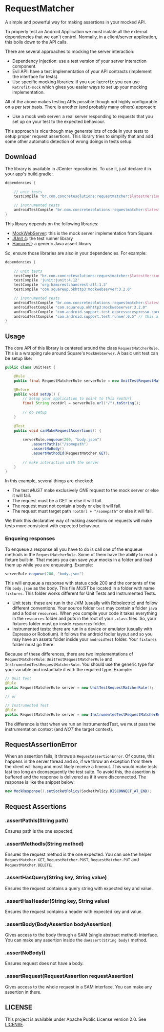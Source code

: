 # RequestMatcher

A simple and powerful way for making assertions in your mocked API.

To properly test an Android Application we must isolate all the external dependencies that we can't control. Normally, in a client/server application, this boils down to the API calls. 

There are several approaches to mocking the server interaction:

- Dependency Injection: use a test version of your server interaction component.
- Evil API: have a test implementation of your API contracts (implement the interface for tests).
- Use specific mocking libraries: if you use `Retrofit` you can use `Retrofit-mock` which gives you easier ways to set up your mocking implementation.

All of the above makes testing APIs possible though not highly configurable on a *per test* basis. There is another (and probably many others) approach:

- Use a mock web server: a real server responding to requests that you set up on your test to the expected behaviour. 

This approach is nice though may generate lots of code in your tests to setup proper request assertions. This library tries to simplify that and add some other automatic detection of wrong doings in tests setup.

## Download

The library is available in JCenter repositories. To use it, just declare it in your app's build.gradle:

``` groovy
dependencies {
    
    // unit tests
    testCompile "br.com.concretesolutions:requestmatcher:$latestVersion"

    // instrumented tests
    androidTestCompile "br.com.concretesolutions:requestmatcher:$latestVersion"
}
```

This library depends on the following libraries:

- [MockWebServer](https://github.com/square/okhttp/tree/master/mockwebserver): this is the mock server implementation from Square.
- [JUnit 4](http://junit.org/): the test runner library
- [Hamcrest](http://hamcrest.org/JavaHamcrest/): a generic Java assert library

So, ensure those libraries are also in your dependencies. For example:

``` groovy
dependencies {
    
    // unit tests
    testCompile "br.com.concretesolutions:requestmatcher:$latestVersion"
    testCompile 'junit:junit:4.12'
    testCompile 'org.hamcrest:hamcrest-all:1.3'
    testCompile "com.squareup.okhttp3:mockwebserver:3.2.0"

    // instrumented tests
    androidTestCompile "br.com.concretesolutions:requestmatcher:$latestVersion"
    androidTestCompile "com.squareup.okhttp3:mockwebserver:3.2.0"
    androidTestCompile "com.android.support.test.espresso:espresso-core:2.2.2" // this already has hamcrest
    androidTestCompile "com.android.support.test:runner:0.5" // this already has junit
}
```

## Usage

The core API of this library is centered around the class `RequestMatcherRule`. This is a wrapping rule around Square's `MockWebServer`. A basic unit test can be setup like:

``` java
public class UnitTest {

    @Rule
    public final RequestMatcherRule serverRule = new UnitTestRequestMatcherRule();

    @Before
    public void setUp() {
        // Setup your application to point to this rootUrl
        final String rootUrl = serverRule.url("/").toString(); 
        
        // do setup
    }
    
    @Test
    public void canMakeRequestAssertions() {
        
        serverRule.enqueue(200, "body.json")
            .assertPathIs("/somepath")
            .assertNoBody()
            .assertMethodId(RequestMatcher.GET);
            
        // make interaction with the server
    }
}
```

In this example, several things are checked: 

- The test *MUST* make exclusively *ONE* request to the mock server or else it will fail.
- The request must be a GET or else it will fail.
- The request must not contain a body or else it will fail.
- The request must target path `rootUrl + "/somepath"` or else it will fail.

We think this declarative way of making assertions on requests will make tests more consistent with expected behaviour.

### Enqueing responses

To enqueue a response all you have to do is call one of the enqueue methods in the `RequestMatcherRule`. Some of them have the ability to read a fixture built-in. That means you can save your mocks in a folder and load them up while you are enqueuing. Example:

``` java
serverRule.enqueue(200, "body.json")
```

This will enqueue a response with status code 200 and the contents of the file `body.json` as the body. This file *MUST* be located in a folder with name `fixtures`. This folder works different for Unit Tests and Instrumented Tests.

- Unit tests: these are run in the JVM (usually with Robolectric) and follow different conventions. Your source folder `test` may contain a folder `java` and a fodler `resources`. When you compile your code it takes everything in the `resources` folder and puts in the root of your `.class` files. So, your fixtures folder must go inside `resources` folder.
- Instrumented tests: there are run in a device or emulator (usually with Espresso or Robotium). It follows the android fodler layout and so you may have an assets folder inside your `androidTest` folder. Your `fixtures` folder must go there.

Because of these differences, there are two implementations of `RequestMatcherRule`: `UnitTestRequestMatcherRule` and `InstrumentedTestRequestMatcherRule`. You should use the generic type for your variable and instantiate it with the required type. Example:

``` java
// Unit Test
@Rule
public RequestMatcherRule server = new UnitTestRequestMatcherRule();

// or

// Instrumented Test
@Rule
public RequestMatcherRule server = new InstrumentedTestRequestMatcherRule(InstrumentationRegistry.getContext());
```

The difference is that when we run an InstrumentedTest, we must pass the instrumentation context (and *NOT* the target context).

## RequestAssertionError

When an assertion fails, it throws a `RequestAssertionError`. Of course, this happens in the server thread and so, if we throw an exception from there the client will hang and most likely receive a timeout. This would make tests last too long an dconsequently the test suite. To avoid this, the assertion is buffered and the response is delivered as if it were disconnected. The response is like the snippet below:

``` java
new MockResponse().setSocketPolicy(SocketPolicy.DISCONNECT_AT_END);
```

## Request Assertions

### .assertPathIs(String path)

Ensures path is the one expected.

### .assertMethodIs(String method)

Ensures the request method is the one expected. You can use the helper `RequestMatcher.GET`, `RequestMatcher.POST`, `RequestMatcher.PUT` and `RequestMatcher.DELETE`.

### .assertHasQuery(String key, String value)

Ensures the request contains a query string with expected key and value.

### .assertHasHeader(String key, String value)

Ensures the request contains a header with expected key and value.

### .assertBody(BodyAssertion bodyAssertion)

Gives access to the body through a SAM (single abstract method) interface. You can make any assertion inside the `doAssert(String body)` method.

### .assertNoBody()

Ensures request does not have a body.

### .assertRequest(RequestAssertion requestAssertion)

Gives access to the whole request in a SAM interface. You can make any assertion in there.

## LICENSE

This project is available under Apache Public License version 2.0. See [LICENSE](LICENSE).
